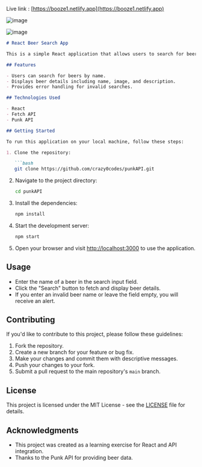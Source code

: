 Live link : [https://booze1.netlify.app](https://booze1.netlify.app)

![image](https://github.com/crazy0codes/punkAPI/assets/107941826/1f29736b-e69f-4db3-9f9e-8cbac22afe38)

![image](https://github.com/crazy0codes/punkAPI/assets/107941826/7950af83-a753-4c0d-b21b-cf28d6ddf1c1)




```markdown
# React Beer Search App

This is a simple React application that allows users to search for beers using the Punk API.

## Features

- Users can search for beers by name.
- Displays beer details including name, image, and description.
- Provides error handling for invalid searches.

## Technologies Used

- React
- Fetch API
- Punk API

## Getting Started

To run this application on your local machine, follow these steps:

1. Clone the repository:

   ```bash
   git clone https://github.com/crazy0codes/punkAPI.git
   ```

2. Navigate to the project directory:

   ```bash
   cd punkAPI
   ```

3. Install the dependencies:

   ```bash
   npm install
   ```

4. Start the development server:

   ```bash
   npm start
   ```

5. Open your browser and visit [http://localhost:3000](http://localhost:3000) to use the application.

## Usage

- Enter the name of a beer in the search input field.
- Click the "Search" button to fetch and display beer details.
- If you enter an invalid beer name or leave the field empty, you will receive an alert.
  

## Contributing

If you'd like to contribute to this project, please follow these guidelines:

1. Fork the repository.
2. Create a new branch for your feature or bug fix.
3. Make your changes and commit them with descriptive messages.
4. Push your changes to your fork.
5. Submit a pull request to the main repository's `main` branch.

## License

This project is licensed under the MIT License - see the [LICENSE](LICENSE) file for details.

## Acknowledgments

- This project was created as a learning exercise for React and API integration.
- Thanks to the Punk API for providing beer data.
